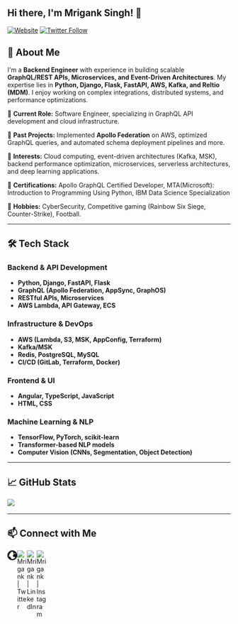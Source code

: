 ## Hi there, I'm Mrigank Singh! 👋

[![Website](https://img.shields.io/website?label=mriganksingh.com&style=for-the-badge&url=https://mriganksingh10.github.io/mriganksingh10/)](https://mriganksingh10.github.io/mriganksingh10/)
[![Twitter Follow](https://img.shields.io/twitter/follow/mrigank105?color=1DA1F2&logo=twitter&style=for-the-badge)](https://twitter.com/intent/follow?original_referer=https%3A%2F%2Fgithub.com%2Fmrigank105&screen_name=mrigank105)

## 🚀 About Me

I'm a **Backend Engineer** with experience in building scalable **GraphQL/REST APIs, Microservices, and Event-Driven Architectures**. My expertise lies in **Python, Django, Flask, FastAPI, AWS, Kafka, and Reltio (MDM)**. I enjoy working on complex integrations, distributed systems, and performance optimizations.

🔹 **Current Role:** Software Engineer, specializing in GraphQL API development and cloud infrastructure.

🔹 **Past Projects:** Implemented **Apollo Federation** on AWS, optimized GraphQL queries, and automated schema deployment pipelines and more.

🔹 **Interests:**  Cloud computing, event-driven architectures (Kafka, MSK), backend performance optimization, microservices, serverless architectures, and deep learning applications.

🔹 **Certifications:** Apollo GraphQL Certified Developer, MTA(Microsoft): Introduction to Programming Using Python, IBM Data Science Specialization

🔹 **Hobbies:** CyberSecurity, Competitive gaming (Rainbow Six Siege, Counter-Strike), Football.

---

## 🛠️ Tech Stack

### **Backend & API Development**
- **Python, Django, FastAPI, Flask**
- **GraphQL (Apollo Federation, AppSync, GraphOS)**
- **RESTful APIs, Microservices**
- **AWS Lambda, API Gateway, ECS**

### **Infrastructure & DevOps**
- **AWS (Lambda, S3, MSK, AppConfig, Terraform)**
- **Kafka/MSK**
- **Redis, PostgreSQL, MySQL**
- **CI/CD (GitLab, Terraform, Docker)**

### **Frontend & UI**
- **Angular, TypeScript, JavaScript**
- **HTML, CSS**

### **Machine Learning & NLP**
- **TensorFlow, PyTorch, scikit-learn**
- **Transformer-based NLP models**
- **Computer Vision (CNNs, Segmentation, Object Detection)**

---

## 📈 GitHub Stats

<img src="https://github-readme-stats.vercel.app/api?username=MrigankSingh10&&show_icons=true&title_color=ffffff&icon_color=bb2acf&text_color=daf7dc&bg_color=151515">

---

## 📫 Connect with Me

[<img align="left" alt="Website" width="22px" src="https://raw.githubusercontent.com/iconic/open-iconic/master/svg/globe.svg" />][website]
[<img align="left" alt="Mrigank | Twitter" width="22px" src="https://cdn.jsdelivr.net/npm/simple-icons@v3/icons/twitter.svg" />][twitter]
[<img align="left" alt="Mrigank | LinkedIn" width="22px" src="https://cdn.jsdelivr.net/npm/simple-icons@v3/icons/linkedin.svg" />][linkedin]
[<img align="left" alt="Mrigank | Instagram" width="22px" src="https://cdn.jsdelivr.net/npm/simple-icons@v3/icons/instagram.svg" />][instagram]

[website]: https://mriganksingh10.github.io/mriganksingh10/
[twitter]: https://twitter.com/mrigank105
[linkedin]: https://www.linkedin.com/in/mrigank-singh-8a3236150/
[instagram]: https://www.instagram.com/mrigank_singh313/
